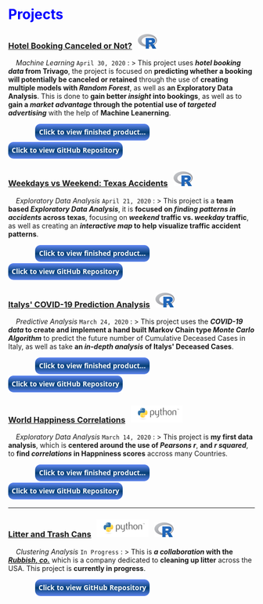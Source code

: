 # <span style="color:blue">Projects</span>


### <a href="hotel.html" title="Finished Product" target="_blank">Hotel Booking Canceled or Not?</a> &nbsp; ![image](/assets/icons/rsz_1rsz_1rsz_619px-r_logosvg.png)

&nbsp; &nbsp; _Machine Learning_ `April 30, 2020`
: > This project uses __*hotel booking data* from Trivago__, the project is focused on __predicting whether a booking will potentially be canceled or retained__ through the use of __creating multiple models with *Random Forest*__, as well as __an Exploratory Data Analysis__. This is done to __gain better *insight* into bookings__, as well as to __gain a *market advantage* through the potential use of *targeted advertising*__ with the help of __Machine Leanerning__.

&nbsp; &nbsp; &nbsp; &nbsp; &nbsp; &nbsp; &nbsp; <a href="hotel.html" target="_blank"><img src="button-output.png" /></a> &nbsp; &nbsp; &nbsp; <a href="https://github.com/Alexander-Kahanek/Trivago_Classification" target="_blank"><img src="button-github.png" /></a>


### <a href="accidents.html" title="Finished Product" target="_blank">Weekdays vs Weekend: Texas Accidents</a> &nbsp; ![image](/assets/icons/rsz_1rsz_1rsz_619px-r_logosvg.png)

&nbsp; &nbsp; _Exploratory Data Analysis_ `April 21, 2020`
: > This project is a __team based *Exploratory Data Analysis*__, it is __focused on *finding patterns in accidents* across texas__, focusing on __*weekend* traffic vs. *weekday* traffic__, as well as creating an __*interactive map* to help visualize traffic accident patterns__.

&nbsp; &nbsp; &nbsp; &nbsp; &nbsp; &nbsp; &nbsp; <a href="accidents.html" target="_blank"><img src="button-output.png" /></a> &nbsp; &nbsp; &nbsp; <a href="https://github.com/Alexander-Kahanek/TX_Accidents" target="_blank"><img src="button-github.png" /></a>


### <a href="covid.html" title="Finished Product" target="_blank">Italys' COVID-19 Prediction Analysis</a>  &nbsp; ![image](/assets/icons/rsz_1rsz_1rsz_619px-r_logosvg.png)

&nbsp; &nbsp; _Predictive Analysis_ `March 24, 2020`
: > This project uses the __*COVID-19 data* to create and implement a hand built Markov Chain type *Monte Carlo Algorithm*__ to predict the future number of Cumulative Deceased Cases in Italy, as well as take __an *in-depth analysis* of Italys' Deceased Cases__.

&nbsp; &nbsp; &nbsp; &nbsp; &nbsp; &nbsp; &nbsp; <a href="covid.html" target="_blank"><img src="button-output.png" /></a> &nbsp; &nbsp; &nbsp; <a href="https://github.com/Alexander-Kahanek/COVID_19_Analysis" target="_blank"><img src="button-github.png" /></a>


### <a href="happiness.html" title="Finished Product" target="_blank">World Happiness Correlations</a> &nbsp; ![image](/assets/icons/rsz_python-logo.png)

&nbsp; &nbsp; _Exploratory Data Analysis_ `March 14, 2020`
: > This project is __my first data analysis__, which is __centered around the use of *Pearsons r*__, __and *r squared*__, to __find *correlations* in Happniness scores__ accross many Countries.

&nbsp; &nbsp; &nbsp; &nbsp; &nbsp; &nbsp; &nbsp; <a href="happiness.html" target="_blank"><img src="button-output.png" /></a> &nbsp; &nbsp; &nbsp; <a href="https://github.com/Alexander-Kahanek/World_Happiness" target="_blank"><img src="button-github.png" /></a>

----------------------

### <a href="https://github.com/Alexander-Kahanek/Rubbish_Clustering" title="GitHub Repository" target="_blank">Litter and Trash Cans</a> &nbsp; ![image](/assets/icons/rsz_python-logo.png) &nbsp; ![image](/assets/icons/rsz_1rsz_1rsz_619px-r_logosvg.png)

&nbsp; &nbsp; _Clustering Analysis_ `In Progress`
: > This is __*a collaboration* with the <a href="https://www.rubbish.love/" title="Rubbish Website" target="_blank">*Rubbish, co.*</a>__ which is a company dedicated to __cleaning up litter__ across the USA. This project is __currently in progress__.

&nbsp; &nbsp; &nbsp; &nbsp; &nbsp; &nbsp; &nbsp; <a href="https://github.com/Alexander-Kahanek/Rubbish_Clustering" target="_blank"><img src="button-github.png" /></a>
